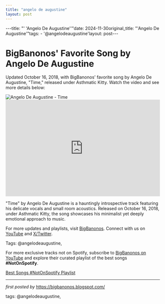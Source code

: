 ```yaml
---
title: "angelo de augustine"
layout: post
---
```

---title: "' 'Angelo De Augustine''"date: 2024-11-30original_title: "'Angelo De Augustine'"tags:  - '@angelodeaugustine'layout: post---<!-- Post Title --><h1 >BigBanonos' Favorite Song by Angelo De Augustine</h1> <!-- Introductory Text --><p >Updated October 16, 2018, with BigBanonos' favorite song by Angelo De Augustine, "Time," released under Asthmatic Kitty. Watch the video and see more details below:</p> <!-- Featured Image --><div > <img src="https://assets.vogue.com/photos/5891f9c97caf41c472cb5e8e/master/w_2560%2Cc_limit/holding-angelo-de-augustine-premiere.jpg" alt="Angelo De Augustine - Time" /></div> <!-- YouTube Video Embed --><div > <iframe width="100%" height="315" src="https://www.youtube.com/embed/2JlFauSqXPo" title="Angelo De Augustine - Time" frameborder="0" allow="accelerometer; autoplay; clipboard-write; encrypted-media; gyroscope; picture-in-picture; web-share" referrerpolicy="strict-origin-when-cross-origin" allowfullscreen></iframe></div> <!-- Song Information --><div > <p>"Time" by Angelo De Augustine is a hauntingly introspective track featuring his delicate vocals and small room acoustics. Released on October 16, 2018, under Asthmatic Kitty, the song showcases his minimalist yet deeply emotional approach to music.</p></div> <!-- Footer Links --><div > <p>For more updates and playlists, visit <a href="https://bigbanonos.blogspot.com/" target="_blank">BigBanonos</a>. Connect with us on <a href="https://www.youtube.com/@BigBanonos" target="_blank">YouTube</a> and <a href="https://x.com/bigbanonos" target="_blank">X/Twitter</a>.</p></div> <!-- Tags --><p >Tags: @angelodeaugustine,</p><!--Subscribe and Playlist Links--><div>    <p>For more exclusive tracks not on Spotify, subscribe to <a href="https://www.youtube.com/@BigBanonos" target="_blank">BigBanonos on YouTube</a> and explore their curated playlist of the best songs <strong>#NotOnSpotify</strong>.</p>    <p><a href="https://www.youtube.com/playlist?list=PLtuNtuTatqI0kFahUCbtbfenC_ET5O_tr" target="_blank">Best Songs #NotOnSpotify Playlist<br /></a></p></div><hr /><p><em>first posted by</em> <a href="https://bigbanonos.blogspot.com/" rel="noopener" target="_new">https://bigbanonos.blogspot.com/</a></p><p>tags: @angelodeaugustine,</p>